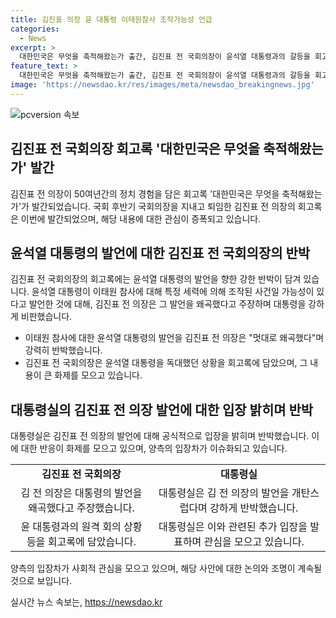 ```yaml
---
title: 김진표 의장 윤 대통령 이태원참사 조작가능성 언급
categories:
  - News
excerpt: >
  대한민국은 무엇을 축적해왔는가 출간, 김진표 전 국회의장이 윤석열 대통령과의 갈등을 회고. 윤 대통령의 이태원 참사 주장에 대해 김 전 의장은 비판하며, 대통령실은 반박. 김 전 의장은 대통령 발언을 극우 음모론으로 지적하고, 대통령실은 의혹 조사 및 관련 정보 공개를 강조했다. 김 전 의장은 이 사건을 윤석열 정부의 앞날을 가늠하는 첫 기회로 기록했다.
feature_text: >
  대한민국은 무엇을 축적해왔는가 출간, 김진표 전 국회의장이 윤석열 대통령과의 갈등을 회고. 윤 대통령의 이태원 참사 주장에 대해 김 전 의장은 비판하며, 대통령실은 반박. 김 전 의장은 대통령 발언을 극우 음모론으로 지적하고, 대통령실은 의혹 조사 및 관련 정보 공개를 강조했다. 김 전 의장은 이 사건을 윤석열 정부의 앞날을 가늠하는 첫 기회로 기록했다.
image: 'https://newsdao.kr/res/images/meta/newsdao_breakingnews.jpg'
---
```


<p><img src="https://newsdao.kr/res/images/meta/newsdao_breakingnews.jpg" alt="pcversion 속보" /></p>

<h2 data-ke-size="size26">김진표 전 국회의장 회고록 '대한민국은 무엇을 축적해왔는가' 발간</h2>

<p data-ke-size="size16">김진표 전 의장이 50여년간의 정치 경험을 담은 회고록 '대한민국은 무엇을 축적해왔는가'가 발간되었습니다. 국회 후반기 국회의장을 지내고 퇴임한 김진표 전 의장의 회고록은 이번에 발간되었으며, 해당 내용에 대한 관심이 증폭되고 있습니다.</p>

<h2 data-ke-size="size26">윤석열 대통령의 발언에 대한 김진표 전 국회의장의 반박</h2>

<p data-ke-size="size16">김진표 전 국회의장의 회고록에는 윤석열 대통령의 발언을 향한 강한 반박이 담겨 있습니다. 윤석열 대통령이 이태원 참사에 대해 특정 세력에 의해 조작된 사건일 가능성이 있다고 발언한 것에 대해, 김진표 전 의장은 그 발언을 왜곡했다고 주장하며 대통령을 강하게 비판했습니다.</p>

<ul>
    <li>이태원 참사에 대한 윤석열 대통령의 발언을 김진표 전 의장은 "멋대로 왜곡했다"며 강력히 반박했습니다.</li>
    <li>김진표 전 국회의장은 윤석열 대통령을 독대했던 상황을 회고록에 담았으며, 그 내용이 큰 화제를 모으고 있습니다.</li>
</ul>

<h2 data-ke-size="size26">대통령실의 김진표 전 의장 발언에 대한 입장 밝히며 반박</h2>

<p data-ke-size="size16">대통령실은 김진표 전 의장의 발언에 대해 공식적으로 입장을 밝히며 반박했습니다. 이에 대한 반응이 화제를 모으고 있으며, 양측의 입장차가 이슈화되고 있습니다.</p>

<table>
    <tr>
        <td style="text-align: center; height: 17px;"><b>김진표 전 국회의장</b></td>
        <td style="text-align: center; height: 17px;"><b>대통령실</b></td>
    </tr>
    <tr>
        <td style="text-align: center; height: 17px;">김 전 의장은 대통령의 발언을 왜곡했다고 주장했습니다.</td>
        <td style="text-align: center; height: 17px;">대통령실은 김 전 의장의 발언을 개탄스럽다며 강하게 반박했습니다.</td>
    </tr>
    <tr>
        <td style="text-align: center; height: 17px;">윤 대통령과의 원격 회의 상황 등을 회고록에 담았습니다.</td>
        <td style="text-align: center; height: 17px;">대통령실은 이와 관련된 추가 입장을 발표하며 관심을 모으고 있습니다.</td>
    </tr>
</table>

<p data-ke-size="size16">양측의 입장차가 사회적 관심을 모으고 있으며, 해당 사안에 대한 논의와 조명이 계속될 것으로 보입니다.</p>
실시간 뉴스 속보는, <a href="https://newsdao.kr" rel="dofollow">https://newsdao.kr</a>


